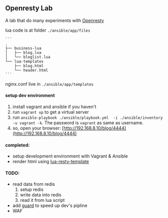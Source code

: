 Openresty Lab
---
A lab that do many experiments with [Openresty](http://openresty.org/en/)


lua code is at folder `./ansible/app/files`

    ```
    .
    ├── business-lua
    │   ├── blog.lua
    │   └── bloglist.lua
    └── lua-templates
        ├── blog.html
        └── header.html
    ```
nginx.conf live in `./ansible/app/templates`

#### setup dev environment
1. install vagrant and ansible if you haven't
1. run `vagrant up` to get a virtual server
1. run `ansible-playbook ./ansible/playbook.yml  -i ./ansible/inventory  -u vagrant -k`. The password is `vagrant` as same as username.
1. so, open your browser: [http://192.168.8.10/blog/4444](http://192.168.8.10/blog/4444)

#### completed:

* setup development environment with Vagrant & Ansible
* render html using [lua-resty-template](https://github.com/bungle/lua-resty-template)



#### TODO:

* read data from redis
  1. setup redis
  1. write data into redis
  1. read it from lua script
* add [guard](https://github.com/guard/guard) to speed up dev's pipline
* WAF

